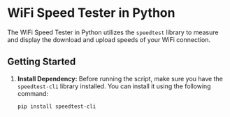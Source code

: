 # WiFi Speed Tester in Python

The WiFi Speed Tester in Python utilizes the `speedtest` library to measure and display the download and upload speeds of your WiFi connection.

## Getting Started

1. **Install Dependency:**
   Before running the script, make sure you have the `speedtest-cli` library installed. You can install it using the following command:

   ```bash
   pip install speedtest-cli
